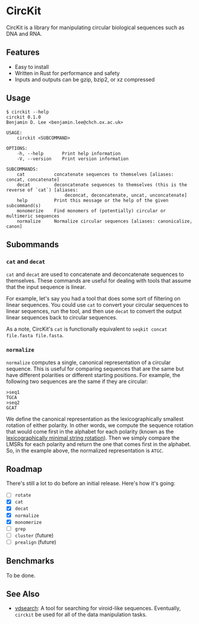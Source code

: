 # CircKit

CircKit is a library for manipulating circular biological sequences such as DNA and RNA.

## Features

- Easy to install
- Written in Rust for performance and safety
- Inputs and outputs can be gzip, bzip2, or xz compressed

## Usage

```text
$ circkit --help
circkit 0.1.0
Benjamin D. Lee <benjamin.lee@chch.ox.ac.uk>

USAGE:
    circkit <SUBCOMMAND>

OPTIONS:
    -h, --help       Print help information
    -V, --version    Print version information

SUBCOMMANDS:
    cat           concatenate sequences to themselves [aliases: concat, concatenate]
    decat         deconcatenate sequences to themselves (this is the reverse of `cat`) [aliases:
                      deconcat, deconcatenate, uncat, unconcatenate]
    help          Print this message or the help of the given subcommand(s)
    monomerize    Find monomers of (potentially) circular or multimeric sequences
    normalize     Normalize circular sequences [aliases: canonicalize, canon]
```

## Subommands

### `cat` and `decat`

`cat` and `decat` are used to concatenate and deconcatenate sequences to themselves. These commands are useful for dealing with tools that assume that the input sequence is linear.

For example, let's say you had a tool that does some sort of filtering on linear sequences. You could use `cat` to convert your circular sequences to linear sequences, run the tool, and then use `decat` to convert the output linear sequences back to circular sequences.

As a note, CircKit's `cat` is functionally equivalent to `seqkit concat file.fasta file.fasta`.

### `normalize`

`normalize` computes a single, canonical representation of a circular sequence. This is useful for comparing sequences that are the same but have different polarities or different starting positions. For example, the following two sequences are the same if they are circular:

```text
>seq1
TGCA
>seq2
GCAT
```

We define the canonical representation as the lexicographically smallest rotation of either polarity. In other words, we compute the sequence rotation that would come first in the alphabet for each polarity (known as the [lexicographically minimal string rotation](https://en.wikipedia.org/wiki/Lexicographically_minimal_string_rotation)). Then we simply compare the LMSRs for each polarity and return the one that comes first in the alphabet. So, in the example above, the normalized representation is `ATGC`.

## Roadmap

There's still a lot to do before an initial release.
Here's how it's going:

- [ ] `rotate`
- [x] `cat`
- [x] `decat`
- [x] `normalize`
- [x] `monomerize`
- [ ] `grep`
- [ ] `cluster` (future)
- [ ] `prealign` (future)

## Benchmarks

To be done.

## See Also

- [vdsearch](https://github.com/Benjamin-Lee/vdsearch): A tool for searching for viroid-like sequences. Eventually, `circkit` be used for all of the data manipulation tasks.
